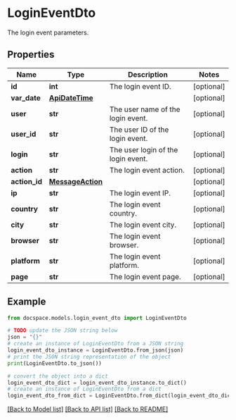 # LoginEventDto

The login event parameters.

## Properties

Name | Type | Description | Notes
------------ | ------------- | ------------- | -------------
**id** | **int** | The login event ID. | [optional] 
**var_date** | [**ApiDateTime**](ApiDateTime.md) |  | [optional] 
**user** | **str** | The user name of the login event. | [optional] 
**user_id** | **str** | The user ID of the login event. | [optional] 
**login** | **str** | The user login of the login event. | [optional] 
**action** | **str** | The login event action. | [optional] 
**action_id** | [**MessageAction**](MessageAction.md) |  | [optional] 
**ip** | **str** | The login event IP. | [optional] 
**country** | **str** | The login event country. | [optional] 
**city** | **str** | The login event city. | [optional] 
**browser** | **str** | The login event browser. | [optional] 
**platform** | **str** | The login event platform. | [optional] 
**page** | **str** | The login event page. | [optional] 

## Example

```python
from docspace.models.login_event_dto import LoginEventDto

# TODO update the JSON string below
json = "{}"
# create an instance of LoginEventDto from a JSON string
login_event_dto_instance = LoginEventDto.from_json(json)
# print the JSON string representation of the object
print(LoginEventDto.to_json())

# convert the object into a dict
login_event_dto_dict = login_event_dto_instance.to_dict()
# create an instance of LoginEventDto from a dict
login_event_dto_from_dict = LoginEventDto.from_dict(login_event_dto_dict)
```
[[Back to Model list]](../README.md#documentation-for-models) [[Back to API list]](../README.md#documentation-for-api-endpoints) [[Back to README]](../README.md)


